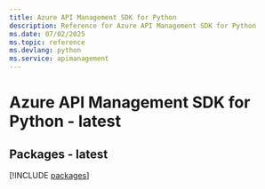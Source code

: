 ```yaml
---
title: Azure API Management SDK for Python
description: Reference for Azure API Management SDK for Python
ms.date: 07/02/2025
ms.topic: reference
ms.devlang: python
ms.service: apimanagement
---
```

# Azure API Management SDK for Python - latest
## Packages - latest
[!INCLUDE [packages](api-management-index.md)]